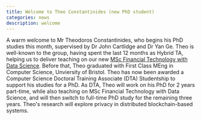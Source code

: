 ```yaml
---
title: Welcome to Theo Constantinides (new PhD student)
categories: news
description: welcome
---
```

A warm welcome to Mr Theodoros Constantinides, who begins his PhD studies this month, supervised by Dr John Cartlidge and Dr Yan Ge. Theo is well-known to the group, having spent the last 12 months as Hybrid TA, helping us to deliver teaching on our new [MSc Financial Technology with Data Science](https://www.bristol.ac.uk/study/postgraduate/taught/msc-financial-technology-with-data-science/). Before that, Theo graduated with First Class MEng in Computer Science, Unviersity of Bristol. Theo has now been awarded a Computer Science Doctoral Training Associate (DTA) Studentship to support his studies for a PhD. As DTA, Theo will work on his PhD for 2 years part-time, while also teaching on MSc Financial Technology with Data Science, and will then switch to full-time PhD study for the remaining three years. Theo's research will explore privacy in distributed blockchain-based systems. 